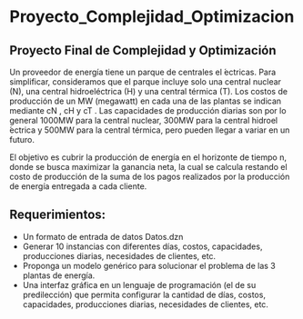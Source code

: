 # Proyecto_Complejidad_Optimizacion


## Proyecto Final de Complejidad y Optimización

Un proveedor de energía tiene un parque de centrales el ́ectricas. Para simplificar, consideramos que el parque incluye solo una central nuclear (N), una central hidroeléctrica (H) y una central térmica (T). Los costos de producción de un MW (megawatt) en cada una de las plantas se indican mediante cN , cH y cT . Las capacidades de producción diarias son por lo general 1000MW para la central nuclear, 300MW para la central hidroel ́ectrica y 500MW para la central térmica, pero pueden llegar a variar en un futuro.

El objetivo es cubrir la producción de energía en el horizonte de tiempo n, donde se busca maximizar la ganancia neta, la cual se calcula restando el costo de producción de la suma de los pagos realizados por la producción de energía entregada a cada cliente.


## Requerimientos:
- Un formato de entrada de datos Datos.dzn
- Generar 10 instancias con diferentes días, costos, capacidades, producciones diarias, necesidades de clientes, etc.
- Proponga un modelo genérico para solucionar el problema de las 3 plantas de energía.
- Una interfaz gráfica en un lenguaje de programación (el de su predilección) que permita configurar la cantidad de días, costos, capacidades, producciones diarias, necesidades de clientes, etc. 
